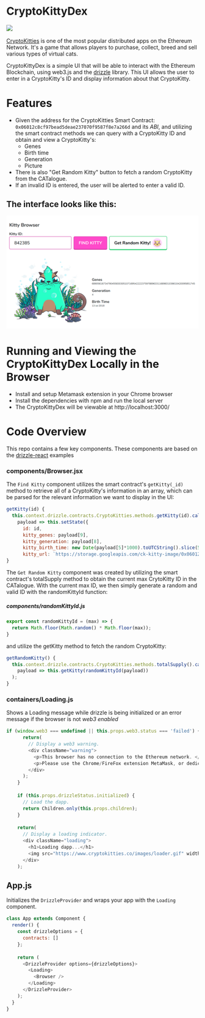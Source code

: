 # CryptoKittyDex

![](https://i.imgur.com/A7D2gMb.png)

[CryptoKitties](http://cryptokitties.co) is one of the most popular distributed apps on the Ethereum Network. It's a game that allows players to purchase, collect, breed and sell various types of virtual cats.

CryptoKittyDex is a simple UI that will be able to interact with the Ethereum Blockchain, using web3.js and the [drizzle](https://truffleframework.com/docs/drizzle/getting-started) library. This UI allows the user to enter in a CryptoKitty's ID and display information about that CryptoKitty.

# Features

- Given the address for the CryptoKitties Smart Contract: `0x06012c8cf97bead5deae237070f9587f8e7a266d` and its *ABI*, and utilizing the smart contract methods we can query with a CryptoKitty ID and obtain and view a CryptoKitty's:
  - Genes
  - Birth time
  - Generation
  - Picture
- There is also "Get Random Kitty" button to fetch a random CryptoKitty from the CATalogue.
- If an invalid ID is entered, the user will be alerted to enter a valid ID.

## The interface looks like this:

![cryptokittydex](https://github.com/wjoeyu/CryptoKittyDex/blob/master/public/CryptoKittyDexScreenshot.png)

# Running and Viewing the CryptoKittyDex Locally in the Browser

- Install and setup Metamask extension in your Chrome browser
- Install the dependencies with npm and run the local server
- The CryptoKittyDex will be viewable at http://localhost:3000/

# Code Overview

This repo contains a few key components. These components are based on the [drizzle-react](https://github.com/trufflesuite/drizzle-react) examples

### components/Browser.jsx

The `Find Kitty` component utilizes the smart contract's `getKitty(_id)` method to retrieve all of a CryptoKitty's information in an array, which can be parsed for the relevant information we want to display in the UI:

```Javascript
getKitty(id) {
  this.context.drizzle.contracts.CryptoKitties.methods.getKitty(id).call().then(
    payload => this.setState({
      id: id,
      kitty_genes: payload[9],
      kitty_generation: payload[8],
      kitty_birth_time: new Date(payload[5]*1000).toUTCString().slice(5,16),
      kitty_url: `https://storage.googleapis.com/ck-kitty-image/0x06012c8cf97bead5deae237070f9587f8e7a266d/${id}.svg`}));
}
```

The `Get Random Kitty` component was created by utilizing the smart contract's totalSupply method to obtain the current max CrytoKitty ID in the CATalogue. With the current max ID, we then simply generate a random and valid ID with the randomKittyId function:

##### components/randomKittyId.js
```Javascript
export const randomKittyId = (max) => {
  return Math.floor(Math.random() * Math.floor(max));
}
```
and utilize the getKitty method to fetch the random CryptoKitty:

```Javascript
getRandomKitty() {
  this.context.drizzle.contracts.CryptoKitties.methods.totalSupply().call().then(
    payload => this.getKitty(randomKittyId(payload))
  );
}
```


### containers/Loading.js

Shows a Loading message while drizzle is being initialized or an error message if the browser is not *web3 enabled*

```Javascript
if (window.web3 === undefined || this.props.web3.status === 'failed') {
      return(
        // Display a web3 warning.
        <div className="warning">
          <p>This browser has no connection to the Ethereum network. </p>
          <p>Please use the Chrome/FireFox extension MetaMask, or dedicated Ethereum browsers Mist or Parity.</p>
        </div>
      );
    }

    if (this.props.drizzleStatus.initialized) {
      // Load the dapp.
      return Children.only(this.props.children);
    }

    return(
      // Display a loading indicator.
      <div className="loading">
        <h1>Loading dapp...</h1>
        <img src="https://www.cryptokitties.co/images/loader.gif" width="120" alt="loading" />
      </div>
    );
```

## App.js

Initializes the `DrizzleProvider` and wraps your app with the `Loading` component.

```Javascript
class App extends Component {
  render() {
    const drizzleOptions = {
      contracts: []
    };

    return (
      <DrizzleProvider options={drizzleOptions}>
        <Loading>
          <Browser />
        </Loading>
      </DrizzleProvider>
    );
  }
}
```
